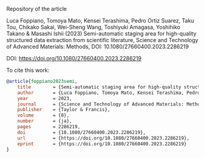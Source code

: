 Repository of the article

Luca Foppiano, Tomoya Mato, Kensei Terashima, Pedro Ortiz Suarez, Taku Tou, Chikako Sakai, Wei-Sheng Wang, Toshiyuki Amagasa, Yoshihiko Takano & Masashi Ishii (2023) Semi-automatic staging area for high-quality structured data extraction from scientific literature, Science and Technology of Advanced Materials: Methods, DOI: 10.1080/27660400.2023.2286219


DOI: https://doi.org/10.1080/27660400.2023.2286219

To cite this work: 

```bibtex
@article{foppiano2023semi,
	title        = {Semi-automatic staging area for high-quality structured data extraction from scientific literature},
	author       = {Luca Foppiano, Tomoya Mato, Kensei Terashima, Pedro Ortiz Suarez, Taku Tou, Chikako Sakai, Wei-Sheng Wang, Toshiyuki Amagasa, Yoshihiko Takano and Masashi Ishii},
	year         = 2023,
	journal      = {Science and Technology of Advanced Materials: Methods},
	publisher    = {Taylor & Francis},
	volume       = {0},
	number       = {ja},
	pages        = 2286219,
	doi          = {10.1080/27660400.2023.2286219},
	url          = {https://doi.org/10.1080/27660400.2023.2286219},
	eprint       = {https://doi.org/10.1080/27660400.2023.2286219}
}


```
